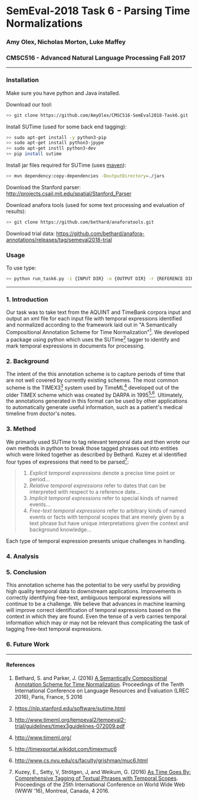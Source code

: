 # SemEval-2018 Task 6 - Parsing Time Normalizations

### Amy Olex, Nicholas Morton, Luke Maffey
### CMSC516 - Advanced Natural Language Processing Fall 2017
---
### Installation
Make sure you have python and Java installed.

Download our tool:
```bash
>> git clone https://github.com/AmyOlex/CMSC516-SemEval2018-Task6.git
```

Install SUTime (used for some back end tagging):
```bash
>> sudo apt-get install -y python3-pip
>> sudo apt-get install python3-jpype 
>> sudo apt-get instll python3-dev
>> pip install sutime
  ```
Install jar files required for SUTime (uses [maven](https://www.vultr.com/docs/how-to-install-apache-maven-on-ubuntu-16-04)):
```bash
>> mvn dependency:copy-dependencies -DoutputDirectory=./jars
```

Download the Stanford parser:
<http://projects.csail.mit.edu/spatial/Stanford_Parser>

Download anafora tools (used for some text processing and evaluation of results):
```bash
>> git clone https://github.com/bethard/anaforatools.git
```

Download trial data:
<https://github.com/bethard/anafora-annotations/releases/tag/semeval2018-trial>


### Usage
To use type:

```bash
>> python run_task6.py -i {INPUT DIR} -o {OUTPUT DIR} -r {REFERENCE DIR} -j {JAR DIR}(default is ./jars) -a {ANAFORA DIR}(default is ./anaforatools)
```

---

### 1.  Introduction
Our task was to take text from the AQUINT and TimeBank corpora input and output an xml file for each input file with temporal expressions identified and normalized according to the framework laid out in "A Semantically Compositional Annotation Scheme for Time Normalization"[<sup>1</sup>](#references).  We developed a package using python which uses the SUTime[<sup>2</sup>](#references) tagger to identify and mark temporal expressions in documents for processing.


### 2.  Background
The intent of the this annotation scheme is to capture periods of time that are not well covered by currently existing schemes.  The most common scheme is the TIMEX3[<sup>3</sup>](#references) system used by TimeML[<sup>4</sup>](#references) developed out of the older TIMEX scheme which was created by DARPA in 1995[<sup>5,6</sup>](#references).  Ultimately, the annotations generated in this format can be used by other applications to automatically generate useful information, such as a patient's medical timeline from doctor's notes. 


### 3.  Method
We primarily used SUTime to tag relevant temporal data and then wrote our own methods in python to break those tagged phrases out into entities which were linked together as described by Bethard.  Kuzey et al identified four types of expressions that need to be parsed[<sup>7</sup>](#references):
> 1. _Explicit temporal expressions_ denote a precise time point or period...
> 2. _Relative temporal expressions_ refer to dates that can be interpreted with respect to a reference date...
> 3. _Implicit temporal expressions_ refer to special kinds of named events...
> 4. _Free-text temporal expressions_ refer to arbitrary kinds of named events or facts with temporal scopes that are merely given by a text phrase but have unique interpretations given the context and background knowledge...

Each type of temporal expression presents unique challenges in handling.

### 4.  Analysis


### 5.  Conclusion
This annotation scheme has the potential to be very useful by providing high quality temporal data to downstream applications.  Improvements in correctly identifying free-text, ambiguous temporal expressions will continue to be a challenge.  We believe that advances in machine learning will improve correct identification of temporal expressions based on the context in which they are found.  Even the tense of a verb carries temporal information which may or may not be relevant thus complicating the task of tagging free-text temporal expressions. 

### 6. Future Work

---
#### References

1. Bethard, S. and Parker, J. (2016) [A Semantically Compositional Annotation Scheme for Time Normalization](http://www.lrec-conf.org/proceedings/lrec2016/pdf/288_Paper.pdf). Proceedings of the Tenth International Conference on Language Resources and Evaluation (LREC 2016), Paris, France, 5 2016

2. <https://nlp.stanford.edu/software/sutime.html>

3. <http://www.timeml.org/tempeval2/tempeval2-trial/guidelines/timex3guidelines-072009.pdf>

4. <http://www.timeml.org/>

5. <http://timexportal.wikidot.com/timexmuc6>

6. <http://www.cs.nyu.edu/cs/faculty/grishman/muc6.html>

7. Kuzey, E., Setty, V, Strötgen, J, and Weikum, G. (2016) [As Time Goes By: Comprehensive Tagging of Textual Phrases with Temporal Scopes](https://dl.acm.org/citation.cfm?id=2883055). Proceedings of the 25th International Conference on World Wide Web (WWW '16), Montreal, Canada, 4 2016.